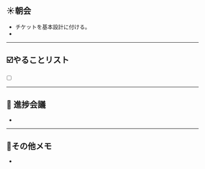 ## **☀️**朝会

- チケットを基本設計に付ける。
- 

---
## ☑️やることリスト

- [ ]  


---
## 📌 進捗会議

- 


---
## 📝その他メモ

- 
